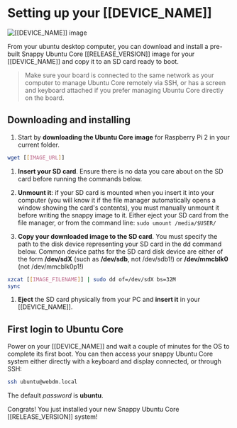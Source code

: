# Setting up your [[DEVICE_NAME]]

![[[DEVICE_NAME]] image]([[DEVICE_IMG_URL]] "[[DEVICE_NAME]] image")

From your ubuntu desktop computer, you can download and install a pre-built Snappy Ubuntu Core [[RELEASE_VERSION]] image for your [[DEVICE_NAME]] and copy it to an SD card ready to boot.

> Make sure your board is connected to the same network as your computer to manage Ubuntu Core remotely via SSH, or has a screen and keyboard attached if you prefer managing Ubuntu Core directly on the board.

## Downloading and installing

1. Start by **downloading the Ubuntu Core image** for Raspberry Pi 2 in your current folder.
```sh
wget [[IMAGE_URL]]
```

1. **Insert your SD card**. Ensure there is no data you care about on the SD card before running the commands below.

1. **Unmount it**: if your SD card is mounted when you insert it into your computer (you will know it if the file manager automatically opens a window showing the card's contents), you must manually unmount it before writing the snappy image to it. Either eject your SD card from the file manager, or from the command line: `sudo umount /media/$USER/`

1. **Copy your downloaded image to the SD card**. You must specify the path to the disk device representing your SD card in the dd command below. Common device paths for the SD card disk device are either of the form **/dev/sdX** (such as **/dev/sdb**, not /dev/sdb1!) or **/dev/mmcblk0** (not /dev/mmcblk0p1!)
```sh
xzcat [[IMAGE_FILENAME]] | sudo dd of=/dev/sdX bs=32M
sync
```

1. **Eject** the SD card physically from your PC and **insert it** in your [[DEVICE_NAME]].

## First login to Ubuntu Core

Power on your [[DEVICE_NAME]] and wait a couple of minutes for the OS to complete its first boot. You can then access your snappy Ubuntu Core system either directly with a keyboard and display connected, or through SSH:
```sh
ssh ubuntu@webdm.local
```
The default *password* is **ubuntu**.

Congrats! You just installed your new Snappy Ubuntu Core [[RELEASE_VERSION]] system!
